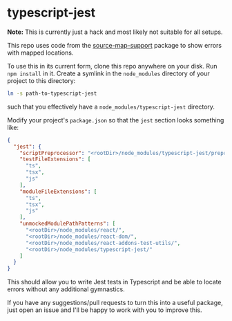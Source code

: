 # typescript-jest

**Note:** This is currently just a hack and most likely not suitable for all setups. 

This repo uses code from the [source-map-support](https://github.com/evanw/node-source-map-support) package to show errors with mapped locations.

To use this in its current form, clone this repo anywhere on your disk. Run `npm install` in it.
Create a symlink in the `node_modules` directory of your project to this directory:

```sh
ln -s path-to-typescript-jest
```

such that you effectively have a `node_modules/typescript-jest` directory.

Modify your project's `package.json` so that the `jest` section looks something like:

```json
{
  "jest": {
    "scriptPreprocessor": "<rootDir>/node_modules/typescript-jest/preprocessor.js",
    "testFileExtensions": [
      "ts",
      "tsx",
      "js"
    ],
    "moduleFileExtensions": [
      "ts",
      "tsx",
      "js"
    ],
    "unmockedModulePathPatterns": [
      "<rootDir>/node_modules/react/",
      "<rootDir>/node_modules/react-dom/",
      "<rootDir>/node_modules/react-addons-test-utils/",
      "<rootDir>/node_modules/typescript-jest/"
    ]
  }
}
```

This should allow you to write Jest tests in Typescript and be able to locate errors without any additional gymnastics.

If you have any suggestions/pull requests to turn this into a useful package, just open an issue and I'll be happy to work with you to improve this.
